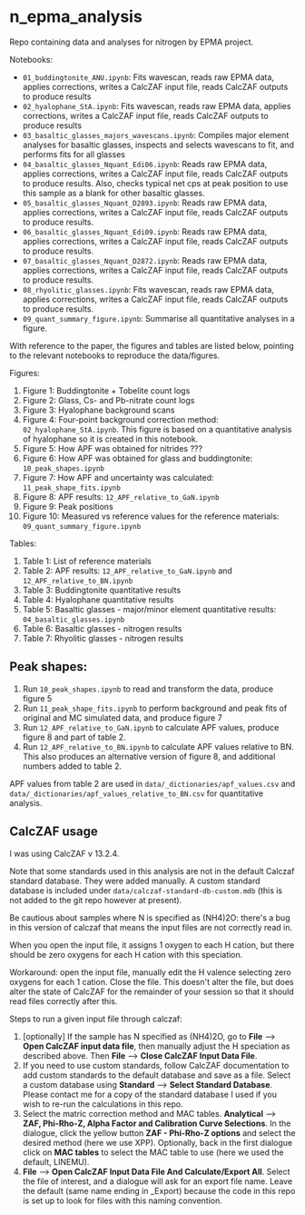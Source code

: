 # n_epma_analysis

Repo containing data and analyses for nitrogen by EPMA project.

Notebooks:

- `01_buddingtonite_ANU.ipynb`: Fits wavescan, reads raw EPMA data, applies corrections, writes a CalcZAF input file, reads CalcZAF outputs to produce results
- `02_hyalophane_StA.ipynb`: Fits wavescan, reads raw EPMA data, applies corrections, writes a CalcZAF input file, reads CalcZAF outputs to produce results
- `03_basaltic_glasses_majors_wavescans.ipynb`: Compiles major element analyses for basaltic glasses, inspects and selects wavescans to fit, and performs fits for all glasses
- `04_basaltic_glasses_Nquant_Edi06.ipynb`: Reads raw EPMA data, applies corrections, writes a CalcZAF input file, reads CalcZAF outputs to produce results. Also, checks typical net cps at peak position to use this sample as a blank for other basaltic glasses.
- `05_basaltic_glasses_Nquant_D2893.ipynb`: Reads raw EPMA data, applies corrections, writes a CalcZAF input file, reads CalcZAF outputs to produce results.
- `06_basaltic_glasses_Nquant_Edi09.ipynb`: Reads raw EPMA data, applies corrections, writes a CalcZAF input file, reads CalcZAF outputs to produce results.
- `07_basaltic_glasses_Nquant_D2872.ipynb`: Reads raw EPMA data, applies corrections, writes a CalcZAF input file, reads CalcZAF outputs to produce results.
- `08_rhyolitic_glasses.ipynb`: Fits wavescan, reads raw EPMA data, applies corrections, writes a CalcZAF input file, reads CalcZAF outputs to produce results.
- `09_quant_summary_figure.ipynb`: Summarise all quantitative analyses in a figure.


With reference to the paper, the figures and tables are listed below, pointing to the relevant notebooks to reproduce the data/figures.

Figures:

1. Figure 1: Buddingtonite + Tobelite count logs
2. Figure 2: Glass, Cs- and Pb-nitrate count logs
3. Figure 3: Hyalophane background scans
4. Figure 4: Four-point background correction method: `02_hyalophane_StA.ipynb`. This figure is based on a quantitative analysis of hyalophane so it is created in this notebook.
5. Figure 5: How APF was obtained for nitrides ???
6. Figure 6: How APF was obtained for glass and buddingtonite: `10_peak_shapes.ipynb`
7. Figure 7: How APF and uncertainty was calculated: `11_peak_shape_fits.ipynb`
8. Figure 8: APF results: `12_APF_relative_to_GaN.ipynb`
9. Figure 9: Peak positions
10. Figure 10: Measured vs reference values for the reference materials: `09_quant_summary_figure.ipynb`

Tables:

1. Table 1: List of reference materials
2. Table 2: APF results: `12_APF_relative_to_GaN.ipynb` and `12_APF_relative_to_BN.ipynb` 
3. Table 3: Buddingtonite quantitative results
4. Table 4: Hyalophane quantitative results
5. Table 5: Basaltic glasses - major/minor element quantitative results: `04_basaltic_glasses.ipynb`
6. Table 6: Basaltic glasses - nitrogen results
7. Table 7: Rhyolitic glasses - nitrogen results


## Peak shapes:

1. Run `10_peak_shapes.ipynb` to read and transform the data, produce figure 5
2. Run `11_peak_shape_fits.ipynb` to perform background and peak fits of original and MC simulated data, and produce figure 7
3. Run `12_APF_relative_to_GaN.ipynb` to calculate APF values, produce figure 8 and part of table 2.
4. Run `12_APF_relative_to_BN.ipynb` to calculate APF values relative to BN. This also produces an alternative version of figure 8, and additional numbers added to table 2.

APF values from table 2 are used in `data/_dictionaries/apf_values.csv` and `data/_dictionaries/apf_values_relative_to_BN.csv` for quantitative analysis.



## CalcZAF usage

I was using CalcZAF v 13.2.4.

Note that some standards used in this analysis are not in the default Calczaf standard database. They were added manually. A custom standard database is included under `data/calczaf-standard-db-custom.mdb` (this is not added to the git repo however at present).

Be cautious about samples where N is specified as (NH4)2O: there's a bug in this version
of calczaf that means the input files are not correctly read in.

When you open the input file, it assigns 1 oxygen to each H cation, but there should be
zero oxygens for each H cation with this speciation.

Workaround: open the input file, manually edit the H valence selecting zero oxygens for each 1 cation. Close the file. This doesn't alter the file, but does alter the state
of CalcZAF for the remainder of your session so that it should read files correctly after this.

Steps to run a given input file through calczaf:

1. [optionally] If the sample has N specified as (NH4)2O, go to **File** --> **Open CalcZAF input data file**, then manually adjust the H speciation as described above. Then **File** --> **Close CalcZAF Input Data File**.
2. If you need to use custom standards, follow CalcZAF documentation to add custom standards to the default database and save as a file. Select a custom database using **Standard** --> **Select Standard Database**. Please contact me for a copy of the standard database I used if you wish to re-run the calculations in this repo.
3. Select the matric correction method and MAC tables. **Analytical** --> **ZAF, Phi-Rho-Z, Alpha Factor and Calibration Curve Selections**. In the dialogue, click the yellow button **ZAF - Phi-Rho-Z options** and select the desired method (here we use XPP). Optionally, back in the first dialogue click on **MAC tables** to select the MAC table to use (here we used the default, LINEMU).
2. **File** --> **Open CalcZAF Input Data File And Calculate/Export All**. Select the file of interest, and a dialogue will ask for an export file name. Leave the default (same name ending in _Export) because the code in this repo is set up to look for files with this naming convention.

